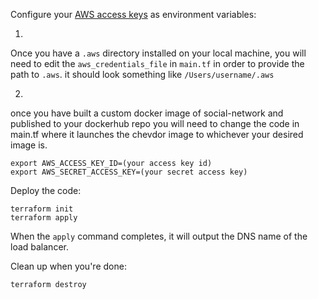 
Configure your [AWS access 
keys](http://docs.aws.amazon.com/general/latest/gr/aws-sec-cred-types.html#access-keys-and-secret-access-keys) as 
environment variables:

1.
Once you have a `.aws` directory installed on your local machine, you will need to edit the `aws_credentials_file` in `main.tf` in order to provide the path to `.aws`.
it should look something like `/Users/username/.aws`

2.
once you have built a custom docker image of social-network and published to your dockerhub repo you will need to change the code in main.tf where it launches the chevdor image to whichever your desired image is.

```
export AWS_ACCESS_KEY_ID=(your access key id)
export AWS_SECRET_ACCESS_KEY=(your secret access key)
```

Deploy the code:

```
terraform init
terraform apply
```

When the `apply` command completes, it will output the DNS name of the load balancer. 

Clean up when you're done:

```
terraform destroy
```